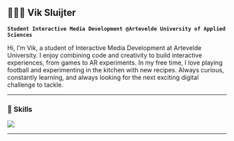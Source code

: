 ## 👨🏼‍💻 Vik Sluijter

**`Student Interactive Media Development @Artevelde University of Applied Sciences`**

Hi, I’m Vik, a student of Interactive Media Development at Artevelde University. I enjoy combining code and creativity to build interactive experiences, from games to AR experiments. In my free time, I love playing football and experimenting in the kitchen with new recipes. Always curious, constantly learning, and always looking for the next exciting digital challenge to tackle.

---

### 🧰 Skills

<p>
  <a href="https://skillicons.dev">
    <img src="https://skillicons.dev/icons?i=html,css,javascript,react,nextjs,unreal," />
  </a>
</p>

---
